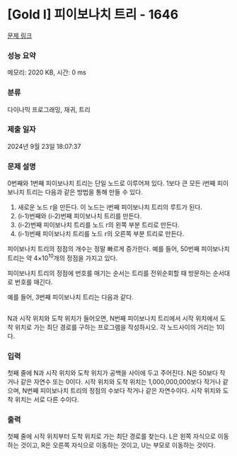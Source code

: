 # [Gold I] 피이보나치 트리 - 1646 

[문제 링크](https://www.acmicpc.net/problem/1646) 

### 성능 요약

메모리: 2020 KB, 시간: 0 ms

### 분류

다이나믹 프로그래밍, 재귀, 트리

### 제출 일자

2024년 9월 23일 18:07:37

### 문제 설명

<p>0번째와 1번째 피이보나치 트리는 단일 노드로 이루어져 있다. 1보다 큰 모든 i번째 피이보나치 트리는 다음과 같은 방법을 통해 만들 수 있다.</p>

<ol>
	<li>새로운 노드 r을 만든다. 이 노드는 i번째 피이보나치 트리의 루트가 된다.</li>
	<li>(i-1)번째와 (i-2)번째 피이보나치 트리를 만든다.</li>
	<li>(i-2)번째 피이보나치 트리를 노드 r의 왼쪽 부분 트리로 만든다.</li>
	<li>(i-1)번째 피이보나치 트리를 노드 r의 오른쪽 부분 트리로 만든다.</li>
</ol>

<p>피이보나치 트리의 정점의 개수는 정말 빠르게 증가한다. 예를 들어, 50번째 피이보나치 트리는 약 4×10<sup>10</sup>개의 정점을 가지고 있다.</p>

<p>피이보나치 트리의 정점에 번호를 매기는 순서는 트리를 전위순회할 때 방문하는 순서대로 번호를 매긴다.</p>

<p>예를 들어, 3번째 피이보나치 트리는 다음과 같다.</p>

<p style="text-align: center;"><img alt="" src="https://upload.acmicpc.net/b1e27c79-a4fe-4bca-9b0c-7a9a100e4f7b/-/preview/"></p>

<p>N과 시작 위치와 도착 위치가 들어오면, N번째 피이보나치 트리에서 시작 위치에서 도착 위치로 가는 최단 경로를 구하는 프로그램을 작성하시오. 각 노드사이의 거리는 1이다.</p>

### 입력 

 <p>첫째 줄에 N과 시작 위치와 도착 위치가 공백을 사이에 두고 주어진다. N은 50보다 작거나 같은 자연수 또는 0이다. 시작 위치와 도착 위치는 1,000,000,000보다 작거나 같으며, N번째 피이보나치 트리의 정점의 수보다 작거나 같은 자연수이다. 시작 위치와 도착 위치는 서로 다른 수이다.</p>

### 출력 

 <p>첫째 줄에 시작 위치부터 도착 위치로 가는 최단 경로를 찾는다. L은 왼쪽 자식으로 이동하는 것이고, R은 오른쪽 자식으로 이동하는 것이고, U는 부모로 이동하는 것이다.</p>

